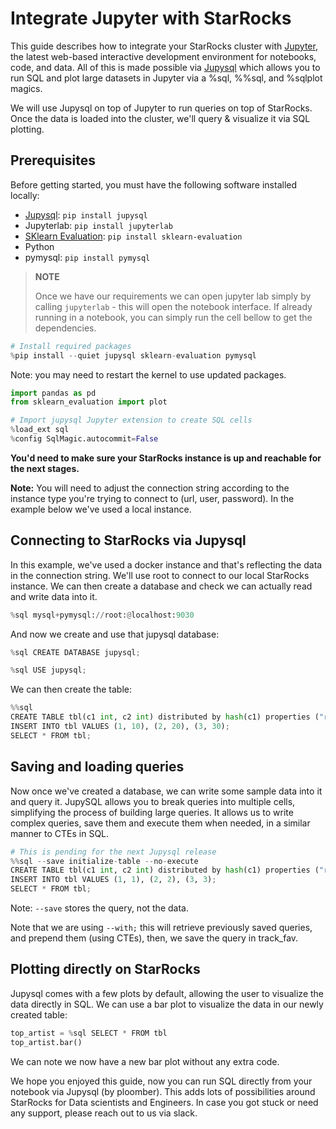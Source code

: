 # Integrate Jupyter with StarRocks

This guide describes how to integrate your StarRocks cluster with [Jupyter](https://jupyter.org/), the latest web-based interactive development environment for notebooks, code, and data.
All of this is made possible via [Jupysql](https://jupysql.ploomber.io/) which allows you to run SQL and plot large datasets in Jupyter via a %sql, %%sql, and %sqlplot magics.

We will use Jupysql on top of Jupyter to run queries on top of StarRocks.
Once the data is loaded into the cluster, we'll query & visualize it via SQL plotting.

## Prerequisites

Before getting started, you must have the following software installed locally:

- [Jupysql](https://jupysql.ploomber.io/en/latest/quick-start.html): `pip install jupysql`
- Jupyterlab: `pip install jupyterlab`
- [SKlearn Evaluation](https://github.com/ploomber/sklearn-evaluation): `pip install sklearn-evaluation`
- Python
- pymysql: `pip install pymysql`

> **NOTE**
>
> Once we have our requirements we can open jupyter lab simply by calling `jupyterlab` - this will open the notebook interface.
> If already running in a notebook, you can simply run the cell bellow to get the dependencies.

```python
# Install required packages
%pip install --quiet jupysql sklearn-evaluation pymysql
```

Note: you may need to restart the kernel to use updated packages.

```python
import pandas as pd
from sklearn_evaluation import plot

# Import jupysql Jupyter extension to create SQL cells
%load_ext sql
%config SqlMagic.autocommit=False
```

**You'd need to make sure your StarRocks instance is up and reachable for the next stages.**

**Note:** You will need to adjust the connection string according to the instance type you're trying to connect to (url, user, password). In the example below we've used a local instance.

## Connecting to StarRocks via Jupysql

In this example, we've used a docker instance and that's reflecting the data in the connection string.
We'll use root to connect to our local StarRocks instance.
We can then create a database and check we can actually read and write data into it.

```python
%sql mysql+pymysql://root:@localhost:9030
```

And now we create and use that jupysql database:

```python
%sql CREATE DATABASE jupysql;
```

```python
%sql USE jupysql;
```

We can then create the table:

```python
%%sql
CREATE TABLE tbl(c1 int, c2 int) distributed by hash(c1) properties ("replication_num" = "1");
INSERT INTO tbl VALUES (1, 10), (2, 20), (3, 30);
SELECT * FROM tbl;
```

## Saving and loading queries

Now once we've created a database, we can write some sample data into it and query it.
JupySQL allows you to break queries into multiple cells, simplifying the process of building large queries.
It allows us to write complex queries, save them and execute them when needed, in a similar manner to CTEs in SQL.

```python
# This is pending for the next Jupysql release
%%sql --save initialize-table --no-execute
CREATE TABLE tbl(c1 int, c2 int) distributed by hash(c1) properties ("replication_num" = "1");
INSERT INTO tbl VALUES (1, 1), (2, 2), (3, 3);
SELECT * FROM tbl;
```

Note: `--save` stores the query, not the data.

Note that we are using `--with;` this will retrieve previously saved queries, and prepend them (using CTEs), then, we save the query in track_fav.

## Plotting directly on StarRocks

Jupysql comes with a few plots by default, allowing the user to visualize the data directly in SQL.
We can use a bar plot to visualize the data in our newly created table:

```python
top_artist = %sql SELECT * FROM tbl
top_artist.bar()
```

We can note we now have a new bar plot without any extra code.

We hope you enjoyed this guide, now you can run SQL directly from your notebook via Jupysql (by ploomber).
This adds lots of possibilities around StarRocks for Data scientists and Engineers.
In case you got stuck or need any support, please reach out to us via slack.
